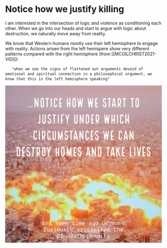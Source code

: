 # Notice how we justify killing
I am interested in the intersection of logic and violence as conditioning each other. When we go into our heads and start to argue with logic about destruction, we naturally move away from reality. 

We know that Western humans mostly use their left hemisphere to engage with reality. Actions arisen from the left hemispere show very different patterns compared with the right hemisphere (from [[MCGILCHRIST2021-VID]]): 

       "when we see the signs of flattened out arguments devoid of emotional and spiritual connection in a philosophical argument, we know that this is the left hemisphere speaking" 
      

![](../media/MMSTuningIntoSeparation.jpeg)